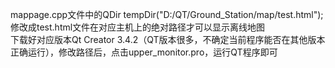 mappage.cpp文件中的QDir tempDir("D:/QT/Ground_Station/map/test.html");修改成test.html文件在对应主机上的绝对路径才可以显示离线地图  
下载好对应版本Qt Creator 3.4.2（QT版本很多，不确定当前程序能否在其他版本正确运行），修改路径后，点击upper_monitor.pro，运行QT程序即可
